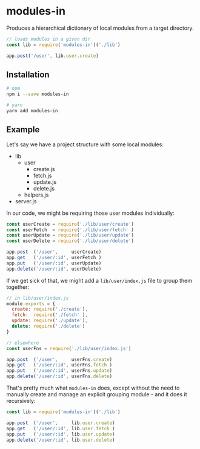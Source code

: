 # modules-in

Produces a hierarchical dictionary of local modules from a target directory.

```js
// loads modules in a given dir
const lib = require('modules-in')('./lib')

app.post('/user', lib.user.create)
```

## Installation
```bash
# npm
npm i --save modules-in

# yarn
yarn add modules-in
```


## Example

Let's say we have a project structure with some local modules:

- lib
  - user
    - create.js
    - fetch.js
    - update.js
    - delete.js
  - helpers.js
- server.js

In our code, we might be requiring those user modules individually:

```js
const userCreate = require('./lib/user/create')
const userFetch  = require('./lib/user/fetch' )
const userUpdate = require('./lib/user/update')
const userDelete = require('./lib/user/delete')

app.post  ('/user',     userCreate)
app.get   ('/user/:id', userFetch )
app.put   ('/user/:id', userUpdate)
app.delete('/user/:id', userDelete)
```

If we get sick of that, we might add a `lib/user/index.js` file to group them together:

```js
// in lib/user/index.js
module.exports = {
  create: require('./create'),
  fetch:  require('./fetch' ),
  update: require('./update'),
  delete: require('./delete')
}

// elsewhere
const userFns = require('./lib/user/index.js')

app.post  ('/user',     userFns.create)
app.get   ('/user/:id', userFns.fetch )
app.put   ('/user/:id', userFns.update)
app.delete('/user/:id', userFns.delete)
```

That's pretty much what `modules-in` does, except without the need to manually create and manage an explicit grouping module - and it does it recursively:

```js
const lib = require('modules-in')('./lib')

app.post  ('/user',     lib.user.create)
app.get   ('/user/:id', lib.user.fetch )
app.put   ('/user/:id', lib.user.update)
app.delete('/user/:id', lib.user.delete)
```